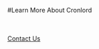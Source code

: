 #Learn More About Cronlord

<br/><br/>
[Contact Us]({{#makeLink}}./productinquiries.html?article_path=./company/productinquiries.md&menu_path=/{{/makeLink}})